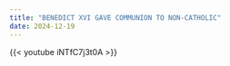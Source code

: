 ```yaml
---
title: "BENEDICT XVI GAVE COMMUNION TO NON-CATHOLIC"
date: 2024-12-19
---
```


{{< youtube iNTfC7j3t0A >}}
